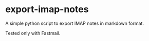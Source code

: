# export-imap-notes

A simple python script to export IMAP notes in markdown format.

Tested only with Fastmail.
